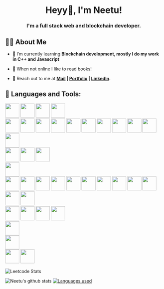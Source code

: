 ### <h1 align='center'>Heyy👋, I'm Neetu!</h1>

<h3 align="center">I'm a full stack web and blockchain developer.</h3>

## 🙋‍♂️ About Me


- 🌱 I’m currently learning **Blockchain development, mostly I do my work in C++ and Javascript**

- 👯 When not online I like to read books!
 
- 🧑 Reach out to me at **[Mail](chaudharyneetu749@gmail.com) | [Portfolio](https://neetu-749.github.io/portfolio/) | [LinkedIn](https://www.linkedin.com/in/neetu-kumari-169349206/).**

## 🚀 Languages and Tools:
<img src="https://img.icons8.com/color/96/000000/c-programming.png" width=45 height=45></img>
  <img src="https://img.icons8.com/color/96/000000/c-plus-plus-logo.png" width=45 height=45></img> 
   <img src="https://img.icons8.com/color/96/000000/html-5.png" width=45 height=45></img>
   <img src="https://img.icons8.com/color/96/000000/css3.png" width=45 height=45></img>  
   <img src="https://upload.wikimedia.org/wikipedia/commons/thumb/d/d5/Tailwind_CSS_Logo.svg/2048px-Tailwind_CSS_Logo.svg.png" width=45 height=45></img> 
   <img src="https://img.icons8.com/color/96/000000/bootstrap.png" width=45 height=45></img> 
   <img src="https://img.icons8.com/color/96/000000/javascript.png" width=45 height=45></img> 
  <img src="https://img.icons8.com/color/96/000000/typescript.png" width=45 height=45></img>
  <img src="https://i0.wp.com/cryptologos.cc/logos/ethereum-classic-etc-logo.png" width=45 height=45></img>
  <img src="https://th.bing.com/th/id/OIP.DoLrb9TggGLr4fmTyxI3SgHaHa?w=185&h=185&c=7&r=0&o=5&dpr=1.3&pid=1.7" width=45 height=45></img>
  <img src="https://th.bing.com/th/id/OIP.3Kxqv2h_xYIirjdADvBB4AHaHa?pid=ImgDet&rs=1" width=45 height=45></img>
  <img src="https://moonbeam.network/wp-content/uploads/2020/12/truffle-500.png" width=45 height=45></img>
  <img src="https://www.bing.com/ck/a?!&&p=3eebcd084c656f96JmltdHM9MTY3ODkyNDgwMCZpZ3VpZD0xMTVhNWJiYi0wYzNmLTYxZjUtMTMzMy00OWMwMGQ1ZjYwODkmaW5zaWQ9NTQ5NA&ptn=3&hsh=3&fclid=115a5bbb-0c3f-61f5-1333-49c00d5f6089&u=a1L2ltYWdlcy9zZWFyY2g_cT1NZXRhTWFzayUyMFBORyUyMEljb24mRk9STT1JUUZSQkEmaWQ9NkJGRTE3MDRCRTg2MjQ4NUZDRTU2RUI4MDkxMjczMUM1MzdBODBGOA&ntb=1" width=45 height=45></img>
  <img src="https://www.bing.com/images/search?view=detailV2&ccid=PZFHUnSZ&id=5E65140EFEE87A74429B83D55044E7450FD49688&thid=OIP.PZFHUnSZosYQdBXhxTV7EgAAAA&mediaurl=https%3a%2f%2fskywell.software%2fwp-content%2fuploads%2f2021%2f05%2fthree-js-logo.png&exph=278&expw=250&q=threejs+png+icon&simid=608055189315994621&FORM=IRPRST&ck=98EFA712B846F872BF8AD000BCD22D2C&selectedIndex=3" width=45 height=45></img> 
  <img src="https://th.bing.com/th/id/OIP.Yf1Zol6GTLI2E5SzS_WJIwHaFS?pid=ImgDet&rs=1" width=45 height=45></img>  
  <img src="https://img.icons8.com/plasticine/100/000000/bash.png" width=45 height=45></img> 
  <img src="https://img.icons8.com/color/96/000000/mongodb.png" width=45 height=45></img>
  <img src="https://camo.githubusercontent.com/6686b9ef0e21e13c9e7c846340303765c0f36e40a0490bcad453ea9d0d433ea0/68747470733a2f2f7777772e6d656d656e746f746563682e696e2f6173736574732f696d616765732f69636f6e732f657870726573732e706e67" width=45 height=45></img>  
  <img src="https://img.icons8.com/plasticine/100/000000/react.png" width=45 height=45></img>  
  <img src="https://img.icons8.com/color/96/000000/nodejs.png" width=45 height=45></img> 
  <img src="https://img.icons8.com/color/96/000000/firebase.png" width=45 height=45></img> 
  <img src="https://img.icons8.com/color/96/000000/mysql-logo.png" width=45 height=45></img>
  <img src="https://img.icons8.com/color/96/000000/postgreesql.png" width=45 height=45></img>
  <img src="https://cdn.worldvectorlogo.com/logos/fastapi.svg" width=45 height=45></img> 
  <img src="https://www.bing.com/images/search?view=detailV2&ccid=dEgEQ0JB&id=26D5657FF164208F079CDB7E7FF306C3C8DBE6E3&thid=OIP.dEgEQ0JBlwn323Q_i0spsgHaEK&mediaurl=https%3a%2f%2flogos-world.net%2fwp-content%2fuploads%2f2021%2f02%2fDocker-Symbol.png&exph=2160&expw=3840&q=docker+icon+png&simid=607995214419467604&FORM=IRPRST&ck=DB866CE421007C2B5097292FA3A0343F&selectedIndex=1" width=45 height=45></img>
   <img src="https://img.icons8.com/color/96/000000/kubernetes.png" width=45 height=45></img>
   <img src="https://img.icons8.com/color/96/000000/jenkins.png" width=45 height=45></img>
   <img src="https://img.icons8.com/color/96/000000/google-cloud.png" width=45 height=45></img>
   <img src="https://img.icons8.com/color/96/000000/heroku.png" width=45 height=45></img> 
   <img src="https://www.vectorlogo.zone/logos/netlify/netlify-icon.svg" width=45 height=45></img> 
   <img src="https://camo.githubusercontent.com/add2c9721e333f0043ac938f3dadbc26a282776e01b95b308fcaba5afaf74ae3/68747470733a2f2f6173736574732e76657263656c2e636f6d2f696d6167652f75706c6f61642f76313538383830353835382f7265706f7369746f726965732f76657263656c2f6c6f676f2e706e67" width=45 height=45></img>   
   <img src="https://img.icons8.com/color/96/000000/git.png" width=45 height=45></img> 
   <img src="https://img.icons8.com/material-outlined/96/ffffff/github.png" width=45 height=45></img>
   <img src="https://img.icons8.com/color/96/000000/linux--v1.png" width=45 height=45></img>
   <img src="https://www.vectorlogo.zone/logos/getpostman/getpostman-icon.svg" width=45 height=45></img>   
   <img src="https://img.icons8.com/color/96/000000/ubuntu--v1.png" width=45 height=45></img>  
   <img src="https://img.icons8.com/doodle/96/000000/canva.png" width=45 height=45></img>  
   <img src="https://img.icons8.com/color/96/000000/markdown.png" width=45 height=45></img> 
   <img src="https://avatars.githubusercontent.com/u/44036562?s=280&v=4" width=45 height=45></img>
  
 ![Leetcode Stats](https://leetcode.card.workers.dev/?username=bestie&theme=unicorn)
 
 ![Neetu's github stats](https://github-readme-stats.vercel.app/api?username=neetu-749&show_icons=true&theme=highcontrast)
 <a href="https://github.com/jriyyya/github-readme-stats"><img alt="Languages used" src="https://github-readme-stats.vercel.app/api/top-langs/?username=neetu-749&langs_count=8&count_private=true&layout=compact&theme=react&hide_border=true&bg_color=0D1117" /></a>
